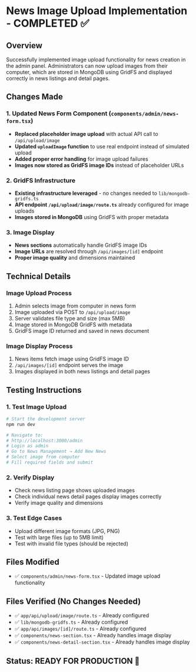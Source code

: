 # News Image Upload Implementation - COMPLETED ✅

## Overview
Successfully implemented image upload functionality for news creation in the admin panel. Administrators can now upload images from their computer, which are stored in MongoDB using GridFS and displayed correctly in news listings and detail pages.

## Changes Made

### 1. Updated News Form Component (`components/admin/news-form.tsx`)
- **Replaced placeholder image upload** with actual API call to `/api/upload/image`
- **Updated `uploadImage` function** to use real endpoint instead of simulated upload
- **Added proper error handling** for image upload failures
- **Images now stored as GridFS image IDs** instead of placeholder URLs

### 2. GridFS Infrastructure
- **Existing infrastructure leveraged** - no changes needed to `lib/mongodb-gridfs.ts`
- **API endpoint `/api/upload/image/route.ts`** already configured for image uploads
- **Images stored in MongoDB** using GridFS with proper metadata

### 3. Image Display
- **News sections** automatically handle GridFS image IDs
- **Image URLs** are resolved through `/api/images/[id]` endpoint
- **Proper image quality** and dimensions maintained

## Technical Details

### Image Upload Process
1. Admin selects image from computer in news form
2. Image uploaded via POST to `/api/upload/image`
3. Server validates file type and size (max 5MB)
4. Image stored in MongoDB GridFS with metadata
5. GridFS image ID returned and saved in news document

### Image Display Process
1. News items fetch image using GridFS image ID
2. `/api/images/[id]` endpoint serves the image
3. Images displayed in both news listings and detail pages

## Testing Instructions

### 1. Test Image Upload
```bash
# Start the development server
npm run dev

# Navigate to:
# http://localhost:3000/admin
# Login as admin
# Go to News Management → Add New News
# Select image from computer
# Fill required fields and submit
```

### 2. Verify Display
- Check news listing page shows uploaded images
- Check individual news detail pages display images correctly
- Verify image quality and dimensions

### 3. Test Edge Cases
- Upload different image formats (JPG, PNG)
- Test with large files (up to 5MB limit)
- Test with invalid file types (should be rejected)

## Files Modified
- ✅ `components/admin/news-form.tsx` - Updated image upload functionality

## Files Verified (No Changes Needed)
- ✅ `app/api/upload/image/route.ts` - Already configured
- ✅ `lib/mongodb-gridfs.ts` - Already configured
- ✅ `app/api/images/[id]/route.ts` - Already configured
- ✅ `components/news-section.tsx` - Already handles image display
- ✅ `components/news-detail-section.tsx` - Already handles image display

## Status: READY FOR PRODUCTION 🚀
